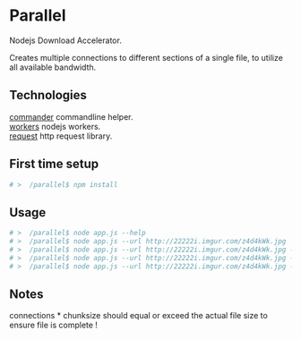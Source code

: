 # Parallel

Nodejs Download Accelerator.

Creates multiple connections to different sections of a single file,
to utilize all available bandwidth.

## Technologies

[commander](https://github.com/tj/commander.js) commandline helper.   
[workers](https://nodejs.org/api/worker_threads.html) nodejs workers.   
[request](https://github.com/request/request) http request library.   

## First time setup
```bash
# >  /parallel$ npm install
```

## Usage
```bash
# >  /parallel$ node app.js --help
# >  /parallel$ node app.js --url http://22222i.imgur.com/z4d4kWk.jpg 
# >  /parallel$ node app.js --url http://22222i.imgur.com/z4d4kWk.jpg --connections 4
# >  /parallel$ node app.js --url http://22222i.imgur.com/z4d4kWk.jpg --chunksize 1048576
# >  /parallel$ node app.js --url http://22222i.imgur.com/z4d4kWk.jpg --output catpic.png
```

## Notes

connections * chunksize should equal or exceed the actual file size to ensure file is complete !